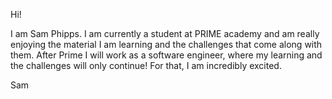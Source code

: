 Hi!

I am Sam Phipps. I am currently a student at PRIME academy and am really enjoying the material I am learning and the challenges that come along with them. After Prime I will work as a software engineer, where my learning and the challenges will only continue! For that, I am incredibly excited.

Sam

<!---
Samuelvphipps/Samuelvphipps is a ✨ special ✨ repository because its `README.md` (this file) appears on your GitHub profile.
You can click the Preview link to take a look at your changes.
--->
